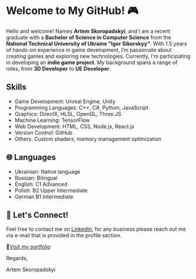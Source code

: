 # Welcome to My GitHub! 🎮
Hello and welcome! Names **Artem Skoropadskyi**, and I am a recent graduate with a **Bachelor of Science in Computer Science** from the **National Technical University of Ukraine "Igor Sikorskyy"**. With 1.5 years of hands-on experience in game development, I’m passionate about creating games and exploring new technologies.
Currently, I'm participating in developing an **indie game project**. My background spans a range of roles, from **3D Developer** to **UE Developer**.

## Skills
- Game Development: Unreal Engine, Unity
- Programming Languages: C++, C#, Python, JavaScript
- Graphics: DirectX, HLSL, OpenGL, Three.JS
- Machine Learning: TensorFlow
- Web Development: HTML, CSS, Node.js, React.js
- Version Control: GitHub
- Others: Custom shaders, memory management optimization

## 🌐 Languages
- Ukrainian: Native language
- Russian: Bilingual
- English: C1 Advanced
- Polish: B2 Upper Intermediate
- German B1 Intermediate

## 🤝 Let's Connect!
Feel free to contact me on [LinkedIn](https://www.linkedin.com/in/artem-skoropadskyi/), for any business please reach out me via e-mail that is provided in the profile section.

🔗[Visit my portfolio](https://l1ghtboro.github.io/artem-skoropadskyi-portfolio/)

Regards,

Artem Skoropadskyi

